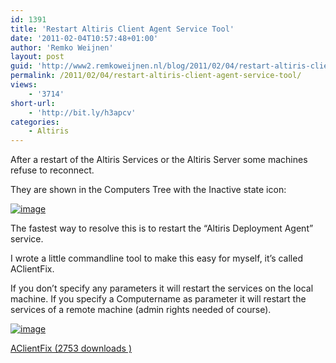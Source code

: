 ```yaml
---
id: 1391
title: 'Restart Altiris Client Agent Service Tool'
date: '2011-02-04T10:57:48+01:00'
author: 'Remko Weijnen'
layout: post
guid: 'http://www2.remkoweijnen.nl/blog/2011/02/04/restart-altiris-client-agent-service-tool/'
permalink: /2011/02/04/restart-altiris-client-agent-service-tool/
views:
    - '3714'
short-url:
    - 'http://bit.ly/h3apcv'
categories:
    - Altiris
---
```


After a restart of the Altiris Services or the Altiris Server some machines refuse to reconnect.

They are shown in the Computers Tree with the Inactive state icon:

[![image](http://192.168.40.25:8081/wp-content/uploads/2011/02/image_thumb.png "image")](http://192.168.40.25:8081/wp-content/uploads/2011/02/image.png)

The fastest way to resolve this is to restart the “Altiris Deployment Agent” service.

I wrote a little commandline tool to make this easy for myself, it’s called AClientFix.

If you don’t specify any parameters it will restart the services on the local machine. If you specify a Computername as parameter it will restart the services of a remote machine (admin rights needed of course).

[![image](http://192.168.40.25:8081/wp-content/uploads/2011/02/image_thumb1.png "image")](http://192.168.40.25:8081/wp-content/uploads/2011/02/image1.png)

 [ AClientFix (2753 downloads ) ](http://192.168.40.25:8081/download/aclientfix/?tmstv=1726048919 "Version 1.0")